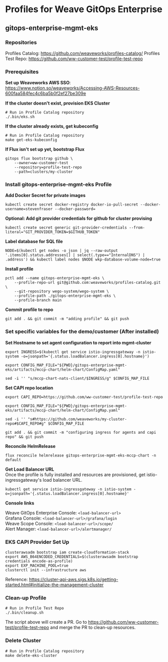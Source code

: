 # Profiles for Weave GitOps Enterprise

## gitops-enterprise-mgmt-eks

### Repositories

Profiles Catalog: https://github.com/weaveworks/profiles-catalog/
Profiles Test Repo: https://github.com/ww-customer-test/profile-test-repo

### Prerequisites

**Set up Weaveworks AWS SSO**:
https://www.notion.so/weaveworks/Accessing-AWS-Resources-600faa584fec4c6ba5b0f2ef27be309e

**If the cluster doesn't exist, provision EKS Cluster**
```
# Run in Profile Catalog repository
./.bin/eks.sh
```

**If the cluster already exists, get kubeconfig**
```
# Run in Profile Catalog repository
make get-eks-kubeconfig
```

**If Flux isn't set up yet, bootstrap Flux**
```
gitops flux bootstrap github \
    --owner=ww-customer-test
    --repository=profile-test-repo
    --path=clusters/my-cluster
```

### Install gitops-enterprise-mgmt-eks Profile
**Add Docker Secret for private images**
```
kubectl create secret docker-registry docker-io-pull-secret --docker-username=stevenfraser --docker-password=
```

**Optional: Add git provider credentials for github for cluster provising**
```
kubectl create secret generic git-provider-credentials --from-literal="GIT_PROVIDER_TOKEN=$GITHUB_TOKEN"
```

**Label database for SQL file**
```
NODE=$(kubectl get nodes -o json | jq --raw-output '.items[0].status.addresses[] | select(.type=="InternalDNS") | .address') && kubectl label nodes $NODE wkp-database-volume-node=true
```

**Install profile**
```
pctl add --name gitops-enterprise-mgmt-eks \
	--profile-repo-url git@github.com:weaveworks/profiles-catalog.git \
	--git-repository wego-system/wego-system \
	--profile-path ./gitops-enterprise-mgmt-eks \
	--profile-branch main
```

**Commit profile to repo**
```
git add . && git commit -m "adding profile" && git push
```

### Set specific variables for the demo/customer (After installed)

**Set Hostname to set agent configuration to report into mgmt-cluster**
```
export INGRESS=$(kubectl get service istio-ingressgateway -n istio-system -o=jsonpath='{.status.loadBalancer.ingress[0].hostname}') 

export CONFIG_MAP_FILE="${PWD}/gitops-enterprise-mgmt-eks/artifacts/mccp-chart/helm-chart/ConfigMap.yaml"

sed -i '' "s/mccp-chart-nats-client/$INGRESS/g" $CONFIG_MAP_FILE
```

**Set CAPI repo location**
```
export CAPI_REPO=https://github.com/ww-customer-test/profile-test-repo

export CONFIG_MAP_FILE="${PWD}/gitops-enterprise-mgmt-eks/artifacts/mccp-chart/helm-chart/ConfigMap.yaml"

sed -i '' "s#https://github.com/weaveworks/my-cluster-repo#$CAPI_REPO#g" $CONFIG_MAP_FILE
```

```
git add . && git commit -m "configuring ingress for agents and capi repo" && git push
```

**Reconcile HelmRelease**
```
flux reconcile helmrelease gitops-enterprise-mgmt-eks-mccp-chart -n default
```

**Get Load Balancer URL**  
Once the profile is fully installed and resources are provisioned, get istio-ingressgateway's load balancer URL.
```
kubectl get service istio-ingressgateway -n istio-system -o=jsonpath='{.status.loadBalancer.ingress[0].hostname}'
```

**Console links**

Weave GitOps Enterprise Console: `<load-balancer-url>`  
Grafana Console: `<load-balancer-url>/grafana/login`  
Weave Scope Console: `<load-balancer-url>/scope/`  
Alert Manager: `<load-balancer-url>/alertmanager/`  

### EKS CAPI Provider Set Up
```
clusterawsadm bootstrap iam create-cloudformation-stack
export AWS_B64ENCODED_CREDENTIALS=$(clusterawsadm bootstrap credentials encode-as-profile)
export EXP_MACHINE_POOL=true
clusterctl init --infrastructure aws
```
Reference: https://cluster-api-aws.sigs.k8s.io/getting-started.html#initialize-the-management-cluster

### Clean-up Profile
```
# Run in Profile Test Repo
./.bin/cleanup.sh
```
The script above will create a PR. Go to https://github.com/ww-customer-test/profile-test-repo and merge the PR to clean-up resources.

### Delete Cluster
```
# Run in Profile Catalog repository
make delete-eks-cluster
```


